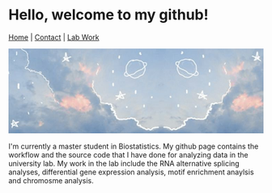 # Hello, welcome to my github!

[Home](index.md) | [Contact](contact.md) | [Lab Work](about.md)

![ ](uploads/pic1.jpg)

I'm currently a master student in Biostatistics. My github page contains the workflow and the source code that I have done for analyzing data in the university lab. My work in the lab include the RNA alternative splicing analyses, differential gene expression analysis, motif enrichment anaylsis and chromosme analysis.
